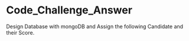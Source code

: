 # Code_Challenge_Answer
Design Database with mongoDB and Assign the following Candidate and their Score.
